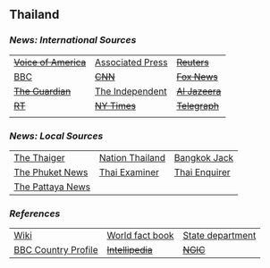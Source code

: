## Thailand ##

### _News: International Sources_ ###
|   |   |   |
| --- | --- | --- |
| [~~Voice of America~~]() | [Associated Press](https://apnews.com/Thailand) | [~~Reuters~~]() |
| [BBC](https://www.bbc.com/news/topics/c77jz3md4vdt/thailand) | [~~CNN~~]() | [~~Fox News~~]() |
| [~~The Guardian~~]()  | [The Independent](https://www.independent.co.uk/topic/Thailand?CMP=ILC-refresh) | [~~Al Jazeera~~]() |
| [~~RT~~]() | [~~NY Times~~]() | [~~Telegraph~~]() |
|  |  |  |

### _News: Local Sources_ ###
|   |   |   |
| --- | --- | --- |
| [The Thaiger](https://thethaiger.com/news/national) | [Nation Thailand](https://www.nationthailand.com/) | [Bangkok Jack](https://bangkokjack.com/pattaya-news/) |
| [The Phuket News](https://www.thephuketnews.com/news-thailand.php) | [Thai Examiner](https://www.thaiexaminer.com/) | [Thai Enquirer](https://www.thaienquirer.com/) |
| [The Pattaya News](https://thepattayanews.com/) |  |  |


### _References_ ###
|   |   |   |
| --- | --- | --- |
| [Wiki](https://en.wikipedia.org/wiki/Thailand) | [World fact book](https://www.cia.gov/library/publications/resources/the-world-factbook/geos/th.html) | [State department](https://www.state.gov/countries-areas/thailand/) |
| [BBC Country Profile](https://www.bbc.co.uk/news/world-asia-15581957) | [~~Intellipedia~~]() | [~~NGIC~~]() |
